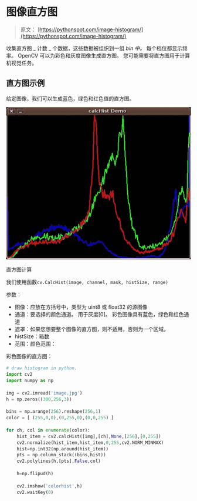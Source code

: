 # 图像直方图

> 原文： [https://pythonspot.com/image-histogram/](https://pythonspot.com/image-histogram/)

收集直方图 _ 计数 _ 个数据，这些数据被组织到一组 _bin 中。_ 每个档位都显示频率。 OpenCV 可以为彩色和灰度图像生成直方图。 您可能需要将直方图用于计算机视觉任务。

## 直方图示例

给定图像，我们可以生成蓝色，绿色和红色值的直方图。

![Histogram_Calculation](img/e03df8ccfe07cbd4e2c14160804b959b.jpg)

直方图计算

我们使用函数`cv.CalcHist(image, channel, mask, histSize, range)`

参数：

*   图像：应放在方括号中，类型为 uint8 或 float32 的源图像
*   通道：要选择的颜色通道。 用于灰度[0]。 彩色图像具有蓝色，绿色和红色通道
*   遮罩：如果您想要整个图像的直方图，则不适用，否则为一个区域。
*   histSize：箱数
*   范围：颜色范围：

彩色图像的直方图：

```py
# draw histogram in python.
import cv2
import numpy as np

img = cv2.imread('image.jpg')
h = np.zeros((300,256,3))

bins = np.arange(256).reshape(256,1)
color = [ (255,0,0),(0,255,0),(0,0,255) ]

for ch, col in enumerate(color):
    hist_item = cv2.calcHist([img],[ch],None,[256],[0,255])
    cv2.normalize(hist_item,hist_item,0,255,cv2.NORM_MINMAX)
    hist=np.int32(np.around(hist_item))
    pts = np.column_stack((bins,hist))
    cv2.polylines(h,[pts],False,col)

    h=np.flipud(h)

    cv2.imshow('colorhist',h)
    cv2.waitKey(0)

```